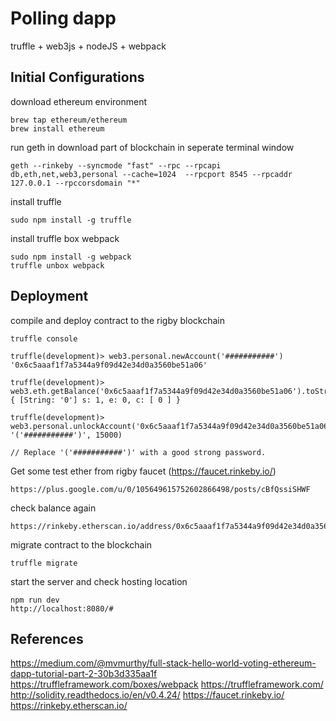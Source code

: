 # Polling dapp

truffle + web3js + nodeJS + webpack


## Initial Configurations


download ethereum environment

```
brew tap ethereum/ethereum
brew install ethereum
```

run geth in download part of blockchain in seperate terminal window
```
geth --rinkeby --syncmode "fast" --rpc --rpcapi db,eth,net,web3,personal --cache=1024  --rpcport 8545 --rpcaddr 127.0.0.1 --rpccorsdomain "*"
```

install truffle
```
sudo npm install -g truffle
```

install truffle box webpack
```
sudo npm install -g webpack
truffle unbox webpack
```

## Deployment

compile and deploy contract to the rigby blockchain
```
truffle console

truffle(development)> web3.personal.newAccount('###########')
'0x6c5aaaf1f7a5344a9f09d42e34d0a3560be51a06'

truffle(development)> web3.eth.getBalance('0x6c5aaaf1f7a5344a9f09d42e34d0a3560be51a06').toString()
{ [String: '0'] s: 1, e: 0, c: [ 0 ] }

truffle(development)> web3.personal.unlockAccount('0x6c5aaaf1f7a5344a9f09d42e34d0a3560be51a06', '('###########')', 15000)

// Replace '('###########')' with a good strong password.

```

Get some test ether from rigby faucet (https://faucet.rinkeby.io/)
```
https://plus.google.com/u/0/105649615752602866498/posts/cBfQssiSHWF
```
check balance again
```
https://rinkeby.etherscan.io/address/0x6c5aaaf1f7a5344a9f09d42e34d0a3560be51a06
```

migrate contract to the blockchain
```
truffle migrate
```

start the server and check hosting location
```
npm run dev
http://localhost:8080/#
```

## References
https://medium.com/@mvmurthy/full-stack-hello-world-voting-ethereum-dapp-tutorial-part-2-30b3d335aa1f
https://truffleframework.com/boxes/webpack
https://truffleframework.com/
http://solidity.readthedocs.io/en/v0.4.24/
https://faucet.rinkeby.io/
https://rinkeby.etherscan.io/
